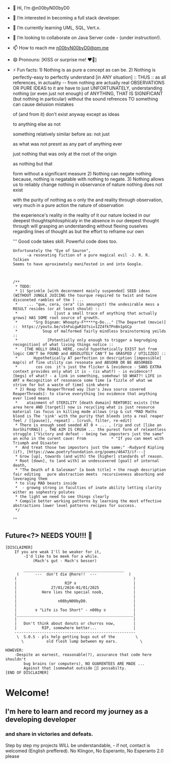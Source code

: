 - 👋 Hi, I’m @n00byN00byD0
- 👀 I’m interested in becoming a full stack developer.
- 🌱 I’m currently learning UML, SQL, Vert.x.
- 💞️ I’m looking to collaborate on Java Server code - (under instruction!).
- 📫 How to reach me n00byN00byD0@pm.me
- 😄 Pronouns: [KISS or surprise me! ❤️‍🔥]
- ⚡ Fun facts: 1) Nothing is as pure a concept as can be.
                  2) Nothing is perfectly-easy to perfectly understand [in ANY situation] :: THUS ::
                     as all references, in actuality -- from nothing are actually real OBSERVATIONS OR PURE IDEAS to it are have to just
                UNFORTUNATELY, understanding nothing (or even just not enough) of ANYTHING, THAT IS SIGNIFICANT (but nothing in particular) without the sound refrences TO something can cause delusion mistakes


   of (and from it) don't exist anyway except as ideas

   to anything else as not


   something relatively similar before as: not just


  as what was not presnt as any part of anything ever

  just nothing that was only at the root of the origin


  as nothing but that 

   form without a significant measure 
                  2) Nothing can negate nothing because, nothing is negatable with nothing to negate.
                  3) Nothing allows us to reliably change nothing in observance of nature nothing does not exist 

  with the purity of nothing as o only the and reality through observation, very much in a pure action the nature of observation


   the experience's reality in the reality of it our nature locked in our deepest thoughtsphilosphicaly in the absence in our deepest thought through will
  grasping an understanding without flexing ouselves
  regarding lines of thought as but the effort to reframe our own
  
  '''
      Good code takes skill.
      Powerful code does too.
      
      Unfortunately the "Eye of Sauron",
            -a resonating fiction of a pure magical evil -J. R. R. Tolkien
      Seems to have aproximately manifested in and into Google.

      
      
      /**
       * TODO:
       * 1) Sprinkle [with decernment mainly suspended] SEED ideas (WITHOUT JUNGLE JUICING the tourque required to twist and twine disconeted rambles of the ) ...
       *    ... "que, cera, cera" (in amoungst) the undesirable mess a RESULT resides (or at least should) ::
       *                [just a small trace of anything that actually grows] HAS SOME root source of growth.
       *       "Srg Dignam: Whoopty-F*****g-Do..." [The Departed (movie)]  ::  https://youtu.be/vInFuLgwR1U?si=1ZZ4fkTPnBn1pGCp
       *           Soup of malformed fairly mindless brainstorming yeilds ::
       *             [Potentially only enough to trigger a begrudging recognition] of what living things notice ::
       *   [THE HOLLY GRAIL HERE, could hypothetically EXIST but from logic CAN'T be FOUND and ABSOLUTELY CAN'T be GRASPED / UTILIZED] ::
       *       Hypothetically AT perfection in description [impossible] map(s) of fine utility can resonate and ABSORB OR BE ABSORBED 
       *        cos cos  it's just the flicker & [evidence - SANS EXTRA context provides only what it is - (is what?) - is evidence!? [begs] of what? - a link in something, somehow! SO WHAT?! LIFE in ART ≅ Recognition of resonance some time [a fizzle of what we strive for but a waste of time] sink where 
       * 2) Reap the ReaperThread way [Sun's Java source covered ReaperThreads]: to starve everything [no evidence that anything ever lived means
       *    atainment of STERILITY [death domain] REHTORIC exists [the area here AND [target]] now is recycling what is just resource material (as focus in killing mode allows (rip & cut *MAD Maths blood is The 'sink' with the purity that bleeds into a real reaper feel / [[pause]], repeat] . [crush, filter, re-edit]
       * There is enough seed seeded AT 0 + ... , (rip and cut [like an XorShiftRNG]) , THE AIM IS CRUSH ... the purest form of releantless struggle ["Victory and defeat - being two imposters just the same" an echo in the curent cave: From           * "If you can meet with Triumph and Disaster
       *  And treat those two impostors just the same;" -Rudyard Kipling (if), [https://www.poetryfoundation.org/poems/46473/if---]
       * Grow [up], towards (and with) the [higher] standards of reason.
       * Root [down], to [and with] an undescovered [goal] of internal death,
       * "The Death of A Salesman" [a book title] + the rough description fair editing   pure abstraction meets  recursiveness absorbing and leveraging them
       * to slay MAD beasts inside
       *  - growng strong in faculties of inate ability letting clarity wither as sophestry polutes
       * the light we need to see things clearly
       * Compile better working patterns by learning the most effective abstractions lower level patterns recipes for success.
       */
  '''

## Future<?> NEEDS YOU!!! 🫵

    [DISCLAIMER]
        If you are weak I'll be weaker for it,
            -I'd like to be meek for a while.
                (Mach's gut - Mach's besser)
                
            ____________________________________________
         (       ---  don't die @here!!  ---              )
        (                                                   )            
        |                     RIP ✞                         |
        |               27/01/2024-01/01/2025               |   
        |           Here lies the special noob,             |
        |                                                   |
        |                  n00byN00byD0.                    |
        |                                                   |
        |        ✞ "Life is Too Short" - n00by ✞            |
        |___________________________________________________|
        |                                                   |
        |   Don't think about donuts or churros now,        |
        |           RIP, somewhere better...                |
        -----------------------------------------------------
         \  S.0.S - pls help getting bugs out of the         \
           \          old flesh lump between my ears.          \
           
    HOWEVER:
        -Despite an earnest, reasonable(?), assurance that code here shouldn't
            bug brains (or computers), NO GUARENTEES ARE MADE ...
            Against that [somewhat outside 🤔] possabilty.
    [END OF DISCLAIMER]

# Welcome!
## I'm here to learn and record my journey as a developing developer
###     and share in victories and defeats.

Step by step my projects WILL be understandable,
    - if not, contact is welcomed (English preffered).
    No Klingon, No Esperanto, No Esperanto 2.0 please
